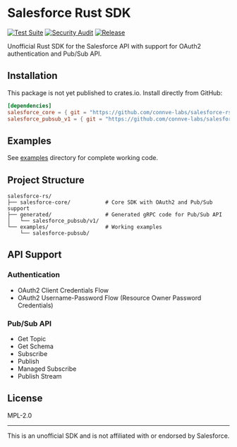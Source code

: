 # Salesforce Rust SDK

[![Test Suite](https://github.com/connve-labs/salesforce-rs/actions/workflows/test.yml/badge.svg)](https://github.com/connve-labs/salesforce-rs/actions/workflows/test.yml)
[![Security Audit](https://github.com/connve-labs/salesforce-rs/actions/workflows/security.yml/badge.svg)](https://github.com/connve-labs/salesforce-rs/actions/workflows/security.yml)
[![Release](https://img.shields.io/github/v/release/connve-labs/salesforce-rs)](https://github.com/connve-labs/salesforce-rs/releases)

Unofficial Rust SDK for the Salesforce API with support for OAuth2 authentication and Pub/Sub API.

## Installation

This package is not yet published to crates.io. Install directly from GitHub:

```toml
[dependencies]
salesforce_core = { git = "https://github.com/connve-labs/salesforce-rs" }
salesforce_pubsub_v1 = { git = "https://github.com/connve-labs/salesforce-rs" }
```

## Examples

See [examples](examples/) directory for complete working code.

## Project Structure

```
salesforce-rs/
├── salesforce-core/           # Core SDK with OAuth2 and Pub/Sub support
├── generated/                 # Generated gRPC code for Pub/Sub API
│   └── salesforce_pubsub/v1/
└── examples/                  # Working examples
    └── salesforce-pubsub/
```

## API Support

### Authentication
- OAuth2 Client Credentials Flow
- OAuth2 Username-Password Flow (Resource Owner Password Credentials)

### Pub/Sub API
- Get Topic
- Get Schema
- Subscribe
- Publish
- Managed Subscribe
- Publish Stream

## License

MPL-2.0

---

This is an unofficial SDK and is not affiliated with or endorsed by Salesforce.
